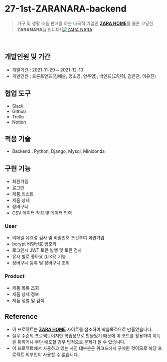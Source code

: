 # 27-1st-ZARANARA-backend
> 가구 및 생활 소품 판매를 하는 다국적 기업인 [**ZARA HOME**](https://www.zarahome.com/kr/)를 클론 코딩한 **ZARANARA**팀 입니다! 
[![ZARA NARA](https://i9.ytimg.com/vi/FcAsqBHru94/mq1.jpg?sqp=CJD01o0G&rs=AOn4CLBI-Iig-OBKmEps1E2GL3XdWYsZBg)](https://youtu.be/FcAsqBHru94)

</br>

## 개발인원 및 기간
- 개발기간 : 2021-11-29 ~ 2021-12-10
- 개발인원 : 프론트엔드(김예슬, 정소영, 양주영), 백엔드(고민혁, 김은찬, 이유진)

## 협업 도구
- Slack
- Github
- Trello
- Notion

## 적용 기술
- Backend : Python, Django, Mysql, Miniconda

## 구현 기능
- 회원가입
- 로그인
- 제품 리스트
- 제품 상세
- 장바구니
- CSV 데이터 작성 및 데이터 입력

### User
- 이메일 유효성 검사 및 비밀번호 조건부여 회원가입
- bcrypt 비밀번호 암호화
- 로그인시 JWT 토큰 발행 및 토큰 검사
- 유저 별로 좋아요 (LIKE) 기능
- 장바구니 등록 및 장바구니 조회

### Product
- 제품 목록 조회
- 제품 상세 정보
- 제품 정렬 및 검색

## Reference
- 이 프로젝트는 [**ZARA HOME**](https://www.zarahome.com/kr/) 사이트를 참조하여 학습목적으로 만들었습니다.
- 실무 수준의 프로젝트이지만 학습용으로 만들었기 때문에 이 코드를 활용하여 이득을 취하거나 무단 배포할 경우 법적으로 문제가 될 수 있습니다.
- 이 프로젝트에서 사용하고 있는 사진 대부분은 위코드에서 구매한 것이므로 해당 프로젝트 외부인이 사용할 수 없습니다.
